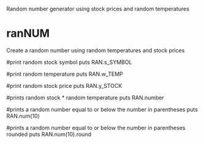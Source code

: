Random number generator using stock prices and random temperatures

# ranNUM
Create a random number using random temperatures and stock prices

#print random stock symbol
puts RAN.s_SYMBOL

#print random temperature
puts RAN.w_TEMP

#print random stock price
puts RAN.y_STOCK

#prints random stock * random temperature
puts RAN.number

#prints a random number equal to or below the number in parentheses
puts RAN.num(10)

#prints a random number equal to or below the number in parentheses rounded
puts RAN.num(10).round

